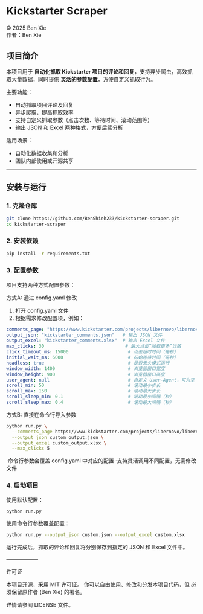 # Kickstarter Scraper

© 2025 Ben Xie  
作者：Ben Xie

## 项目简介
本项目用于 **自动化抓取 Kickstarter 项目的评论和回复**，支持异步爬虫，高效抓取大量数据，同时提供 **灵活的参数配置**，方便自定义抓取行为。

主要功能：
- 自动抓取项目评论及回复
- 异步爬取，提高抓取效率
- 支持自定义抓取参数（点击次数、等待时间、滚动范围等）
- 输出 JSON 和 Excel 两种格式，方便后续分析

适用场景：
- 自动化数据收集和分析
- 团队内部使用或开源共享  

---

## 安装与运行

### 1. 克隆仓库
```bash
git clone https://github.com/BenShieh233/kickstarter-scraper.git
cd kickstarter-scraper
```

### 2. 安装依赖
```bash
pip install -r requirements.txt
```

### 3. 配置参数
项目支持两种方式配置参数：

方式A: 通过 config.yaml 修改
1. 打开 config.yaml 文件
2. 根据需求修改配置项，例如：
```yaml
comments_page: "https://www.kickstarter.com/projects/libernovo/libernovo-omni-worlds-first-dynamic-ergonomic-chair/comments"
output_json: "kickstarter_comments.json"   # 输出 JSON 文件
output_excel: "kickstarter_comments.xlsx"  # 输出 Excel 文件
max_clicks: 30                              # 最大点击“加载更多”次数
click_timeout_ms: 15000                      # 点击超时时间（毫秒）
initial_wait_ms: 6000                        # 初始等待时间（毫秒）
headless: true                               # 是否无头模式运行
window_width: 1400                           # 浏览器窗口宽度
window_height: 900                           # 浏览器窗口高度
user_agent: null                             # 自定义 User-Agent，可为空
scroll_min: 50                               # 滚动最小步长
scroll_max: 150                              # 滚动最大步长
scroll_sleep_min: 0.1                        # 滚动最小间隔（秒）
scroll_sleep_max: 0.4                        # 滚动最大间隔（秒）

```
方式B: 直接在命令行导入参数
```bash
python run.py \
  --comments_page https://www.kickstarter.com/projects/libernovo/libernovo-omni-worlds-first-dynamic-ergonomic-chair/comments \
  --output_json custom_output.json \
  --output_excel custom_output.xlsx \
  --max_clicks 5

```
·命令行参数会覆盖 config.yaml 中对应的配置
·支持灵活调用不同配置，无需修改文件

### 4. 启动项目
使用默认配置：
```bash
python run.py
```

使用命令行参数覆盖配置：
```bash
python run.py --output_json custom.json --output_excel custom.xlsx
```
运行完成后，抓取的评论和回复将分别保存到指定的 JSON 和 Excel 文件中。

——————

许可证

本项目开源，采用 MIT 许可证。
你可以自由使用、修改和分发本项目代码，但 必须保留原作者 (Ben Xie) 的署名。

详情请参阅 LICENSE 文件。
